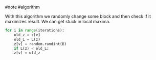 #note #algorithm

With this algorithm we randomly change some block and then check if it maximizes result. We can get stuck in local maxima.
```python
for i in range(iterations):
	old_z = z[v]
	old_L = L(z)
	z[v] = random.randint(B)
	if L(z) < old_L:
	z[v] = old_z
```
